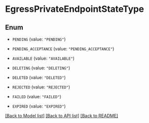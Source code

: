 # EgressPrivateEndpointStateType

## Enum

* `PENDING` (value: `"PENDING"`)

* `PENDING_ACCEPTANCE` (value: `"PENDING_ACCEPTANCE"`)

* `AVAILABLE` (value: `"AVAILABLE"`)

* `DELETING` (value: `"DELETING"`)

* `DELETED` (value: `"DELETED"`)

* `REJECTED` (value: `"REJECTED"`)

* `FAILED` (value: `"FAILED"`)

* `EXPIRED` (value: `"EXPIRED"`)


[[Back to Model list]](../README.md#documentation-for-models) [[Back to API list]](../README.md#documentation-for-api-endpoints) [[Back to README]](../README.md)


